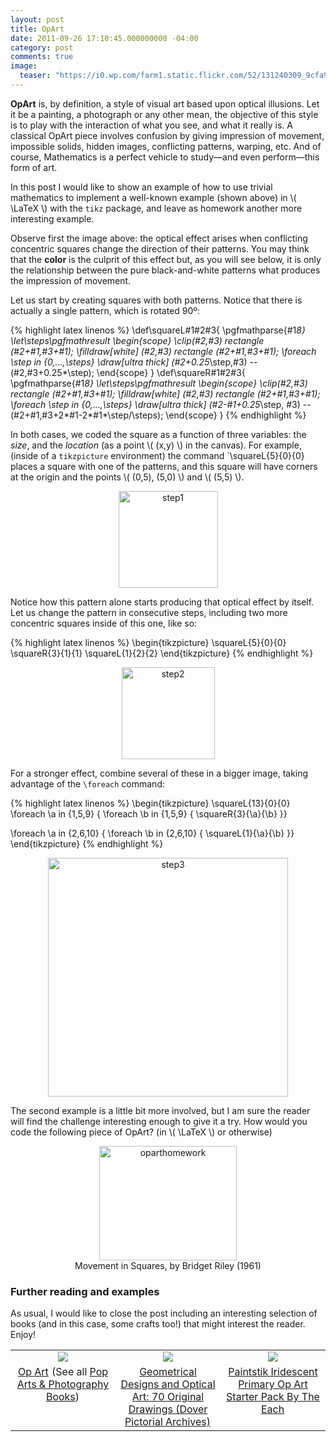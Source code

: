 ```yaml
---
layout: post
title: OpArt
date: 2011-09-26 17:10:45.000000000 -04:00
category: post
comments: true
image:
  teaser: "https://i0.wp.com/farm1.static.flickr.com/52/131240309_9cfa9f61fd_o_d.jpg"
---
```


**OpArt** is, by definition, a style of visual art based upon optical illusions.  Let it be a painting, a photograph or any other mean, the objective of this style is to play with the interaction of what you see, and what it really is.   A classical OpArt piece involves confusion by giving impression of movement, impossible solids, hidden images, conflicting patterns, warping, etc.  And of course, Mathematics is a perfect vehicle to study—and even perform—this form of art.

In this post I would like to show an example of how to use trivial mathematics to implement a well-known example (shown above) in <span>\\( \LaTeX \\)</span> with the `tikz` package, and leave as homework another more interesting example.

Observe first the image above: the optical effect arises when conflicting concentric squares change the direction of their patterns.  You may think that the **color** is the culprit of this effect but, as you will see below, it is only the relationship between the pure black-and-white patterns what produces the impression of movement.

Let us start by creating squares with both patterns.  Notice that there is actually a single pattern, which is rotated 90º:

{% highlight latex linenos %}
\def\squareL#1#2#3{
  \pgfmathparse{#1*8}
  \let\steps\pgfmathresult
  \begin{scope}
    \clip(#2,#3) rectangle (#2+#1,#3+#1);
    \filldraw[white] (#2,#3) rectangle (#2+#1,#3+#1);
    \foreach \step in {0,...,\steps}
      \draw[ultra thick] (#2+0.25*\step,#3) -- (#2,#3+0.25*\step);
  \end{scope}
}
\def\squareR#1#2#3{
  \pgfmathparse{#1*8}
  \let\steps\pgfmathresult
  \begin{scope}
    \clip(#2,#3) rectangle (#2+#1,#3+#1);
    \filldraw[white] (#2,#3) rectangle (#2+#1,#3+#1);
    \foreach \step in {0,...,\steps}
      \draw[ultra thick] (#2-#1+0.25*\step, #3) -- (#2+#1,#3+2*#1-2*#1*\step/\steps);
  \end{scope}
}
{% endhighlight %}

In both cases, we coded the square as a function of three variables: the *size*, and the *location* (as a point <span>\\( (x,y) \\)</span> in the canvas).  For example, (inside of a `tikzpicture` environment) the command `\squareL{5}{0}{0}</tt> places a square with one of the patterns, and this square will have corners at the origin and the points <span>\\( (0,5), (5,0) \\)</span> and <span>\\( (5,5) \\)</span>.

<p style="text-align:center;"><img src="https://i0.wp.com/farm7.static.flickr.com/6166/6186930914_c4fdfb8339_m.jpg" width="159" height="155" alt="step1" /></p>

Notice how this pattern alone starts producing that optical effect by itself.  Let us change the pattern in consecutive steps, including two more concentric squares inside of this one, like so:

{% highlight latex linenos %}
\begin{tikzpicture}
  \squareL{5}{0}{0}
  \squareR{3}{1}{1}
  \squareL{1}{2}{2}
\end{tikzpicture}
{% endhighlight %}

<p style="text-align:center;"><img src="https://i0.wp.com/farm7.static.flickr.com/6151/6186422205_1d61128395_m.jpg" width="149" height="147" alt="step2" /></p>

For a stronger effect, combine several of these in a bigger image, taking advantage of the `\foreach` command:

{% highlight latex linenos %}
\begin{tikzpicture}
  \squareL{13}{0}{0}
  \foreach \a in {1,5,9}
  {
    \foreach \b in {1,5,9}
    { \squareR{3}{\a}{\b} }}

  \foreach \a in {2,6,10}
  {
    \foreach \b in {2,6,10}
    { \squareL{1}{\a}{\b} }}
\end{tikzpicture}
{% endhighlight %}

<p style="text-align:center;"><img src="https://i0.wp.com/farm7.static.flickr.com/6176/6186983960_51d90d1d34.jpg" width="384" height="382" alt="step3" /></p>

The second example is a little bit more involved, but I am sure the reader will find the challenge interesting enough to give it a try.  How would you code the following piece of OpArt? (in <span>\\( \LaTeX \\)</span> or otherwise)

<p style="text-align:center;"><img src="https://i0.wp.com/farm7.static.flickr.com/6173/6187050462_7a3223d0c5_m.jpg" width="220" height="183" alt="oparthomework" /><br />Movement in Squares, by Bridget Riley (1961)</p>

### Further reading and examples

As usual, I would like to close the post including an interesting selection of books (and in this case, some crafts too!) that might interest the reader.  Enjoy!

<table style="width:100%;border:0;">
<tr>
<td style="width:33%;border:0;text-align:center;vertical-align:middle;">
<a href="http://www.amazon.com/gp/product/3865602061/ref=as_li_tf_il?ie=UTF8&amp;tag=blancosilva-20&amp;linkCode=as2&amp;camp=217145&amp;creative=399377&amp;creativeASIN=3865602061"><img border="0" src="assets/q?_encoding=UTF8&amp;Format=_SL160_&amp;ASIN=3865602061&amp;MarketPlace=US&amp;ID=AsinImage&amp;WS=1&amp;tag=blancosilva-20&amp;ServiceVersion=20070822" /></a><img src="assets/ir?t=blancosilva-20&amp;l=as2&amp;o=1&amp;a=3865602061&amp;camp=217145&amp;creative=399377" width="1" height="1" border="0" alt="" style="border:none!important;margin:0!important;" />
</td>
<td style="width:33%;border:0;text-align:center;vertical-align:middle;">
<a href="http://www.amazon.com/gp/product/0486231003/ref=as_li_tf_il?ie=UTF8&amp;tag=blancosilva-20&amp;linkCode=as2&amp;camp=217145&amp;creative=399373&amp;creativeASIN=0486231003"><img border="0" src="assets/q?_encoding=UTF8&amp;Format=_SL160_&amp;ASIN=0486231003&amp;MarketPlace=US&amp;ID=AsinImage&amp;WS=1&amp;tag=blancosilva-20&amp;ServiceVersion=20070822" /></a><img src="assets/ir?t=blancosilva-20&amp;l=as2&amp;o=1&amp;a=0486231003&amp;camp=217145&amp;creative=399373" width="1" height="1" border="0" alt="" style="border:none!important;margin:0!important;" />
</td>
<td style="width:33%;border:0;text-align:center;vertical-align:middle;">
<a href="http://www.amazon.com/gp/product/B002NS25GY/ref=as_li_tf_il?ie=UTF8&amp;tag=blancosilva-20&amp;linkCode=as2&amp;camp=217145&amp;creative=399373&amp;creativeASIN=B002NS25GY"><img border="0" src="assets/q?_encoding=UTF8&amp;Format=_SL160_&amp;ASIN=B002NS25GY&amp;MarketPlace=US&amp;ID=AsinImage&amp;WS=1&amp;tag=blancosilva-20&amp;ServiceVersion=20070822" /></a><img src="assets/ir?t=blancosilva-20&amp;l=as2&amp;o=1&amp;a=B002NS25GY&amp;camp=217145&amp;creative=399373" width="1" height="1" border="0" alt="" style="border:none!important;margin:0!important;" />
</td>
</tr>
<tr>
<td style="width:33%;border:0;text-align:center;vertical-align:top;">
<a href="http://www.amazon.com/gp/product/3865602061/ref=as_li_tf_tl?ie=UTF8&amp;tag=blancosilva-20&amp;linkCode=as2&amp;camp=217145&amp;creative=399377&amp;creativeASIN=3865602061">Op Art</a><img src="assets/ir?t=blancosilva-20&amp;l=as2&amp;o=1&amp;a=3865602061&amp;camp=217145&amp;creative=399377" width="1" height="1" border="0" alt="" style="border:none!important;margin:0!important;" /> (See all <a href="http://www.amazon.com/Pop-Arts-Books/b/ref=as_li_tf_tl?ie=UTF8&amp;tag=blancosilva-20&amp;linkCode=as2&amp;camp=217145&amp;creative=399385&amp;creativeASIN=3865602061&amp;ie=UTF8&amp;node=1085">Pop Arts &amp; Photography Books</a>)<img src="assets/ir?t=blancosilva-20&amp;l=as2&amp;o=1&amp;a=3865602061&amp;camp=217145&amp;creative=399385" width="1" height="1" border="0" alt="" style="border:none!important;margin:0!important;" />
</td>
<td style="width:33%;border:0;text-align:center;vertical-align:top;">
<a href="http://www.amazon.com/gp/product/0486231003/ref=as_li_tf_tl?ie=UTF8&amp;tag=blancosilva-20&amp;linkCode=as2&amp;camp=217145&amp;creative=399373&amp;creativeASIN=0486231003">Geometrical Designs and Optical Art: 70 Original Drawings (Dover Pictorial Archives)</a><img src="assets/ir?t=blancosilva-20&amp;l=as2&amp;o=1&amp;a=0486231003&amp;camp=217145&amp;creative=399373" width="1" height="1" border="0" alt="" style="border:none!important;margin:0!important;" />
</td>
<td style="width:33%;border:0;text-align:center;vertical-align:top;">
<a href="http://www.amazon.com/gp/product/B002NS25GY/ref=as_li_tf_tl?ie=UTF8&amp;tag=blancosilva-20&amp;linkCode=as2&amp;camp=217145&amp;creative=399373&amp;creativeASIN=B002NS25GY">Paintstik Iridescent Primary Op Art Starter Pack By The Each</a><img src="assets/ir?t=blancosilva-20&amp;l=as2&amp;o=1&amp;a=B002NS25GY&amp;camp=217145&amp;creative=399373" width="1" height="1" border="0" alt="" style="border:none!important;margin:0!important;" />
</td>
</tr>
</table>
